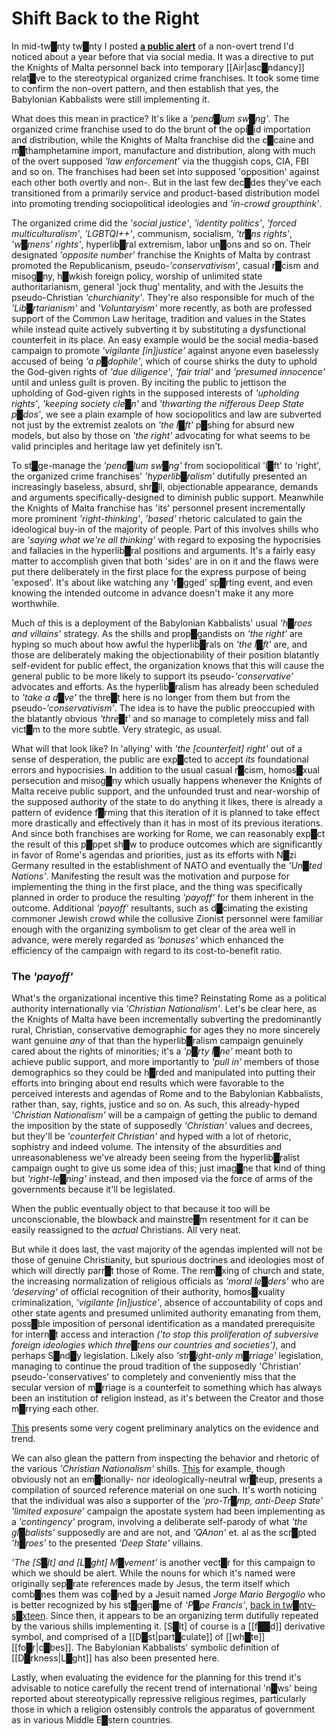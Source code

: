 # Shift Back to the Right


In mid-tw█nty tw█nty I posted **[a public alert](http://DivineWillAssembly.com/2021/07/12/public-alert-knights-of-malta-redeployment/)** of a non-overt trend I'd noticed about a year before that via social media.  It was a directive to put the Knights of Malta personnel back into temporary [[Air|asc█ndancy]] relat█ve to the stereotypical organized crime franchises.  It took some time to confirm the non-overt pattern, and then establish that yes, the Babylonian Kabbalists were still implementing it.

What does this mean in practice?  It's like a *'pend█lum sw█ng'*.  The organized crime franchise used to do the brunt of the opi█id importation and distribution, while the Knights of Malta franchise did the c█caine and m█thamphetamine import, manufacture and distribution, along with much of the overt supposed *'law enforcement'* via the thuggish cops, CIA, FBI and so on.  The franchises had been set into supposed 'opposition' against each other both overtly and non-.  But in the last few dec█des they've each transitioned from a primarily service and product-based distribution model into promoting trending sociopolitical ideologies and *'in-crowd groupthink'*.

The organized crime did the *'social justice'*, *'identity politics'*, *'forced multiculturalism'*, *'LGBTQI++'*, communism, socialism, *'tr█ns rights'*, *'w█mens' rights'*, hyperlib█ral extremism, labor un█ons and so on.  Their designated *'opposite number'* franchise the Knights of Malta by contrast promoted the Republicanism, pseudo-*'conservativism'*, casual r█cism and misog█ny, h█wkish foreign policy, worship of unlimited state authoritarianism, general 'jock thug' mentality, and with the Jesuits the pseudo-Christian *'churchianity'*.  They're also responsible for much of the *'Lib█rtarianism'* and *'Voluntaryism'* more recently, as both are professed support of the Common Law heritage, tradition and values in the States while instead quite actively subverting it by substituting a dysfunctional counterfeit in its place.  An easy example would be the social media-based campaign to promote *'vigilante \[in\]justice'* against anyone even baselessly accused of being *'a p█dophile'*, which of course shirks the duty to uphold the God-given rights of *'due diligence'*, *'fair trial'* and *'presumed innocence'* until and unless guilt is proven.  By inciting the public to jettison the upholding of God-given rights in the supposed interests of *'upholding rights'*, *'keeping society cle█n'* and *'thwarting the nifferous Deep State p█dos'*, we see a plain example of how sociopolitics and law are subverted not just by the extremist zealots on *'the l█ft'* p█shing for absurd new models, but also by those on *'the right'* advocating for what seems to be valid principles and heritage law yet definitely isn't.

To st█ge-manage the *'pend█lum sw█ng'* from sociopolitical 'l█ft' to 'right', the organized crime franchises' *'hyperlib█ralism'* dutifully presented an increasingly baseless, absurd, shr█ll, objectionable appearance, demands and arguments specifically-designed to diminish public support.  Meanwhile the Knights of Malta franchise has 'its' personnel present incrementally more prominent *'right-thinking'*, *'based'* rhetoric calculated to gain the ideological buy-in of the majority of people.  Part of this involves shills who are *'saying what we're all thinking'* with regard to exposing the hypocrisies and fallacies in the hyperlib█ral positions and arguments.  It's a fairly easy matter to accomplish given that both 'sides' are in on it and the flaws were put there deliberately in the first place for the express purpose of being 'exposed'.  It's about like watching any 'r█gged' sp█rting event, and even knowing the intended outcome in advance doesn't make it any more worthwhile.

Much of this is a deployment of the Babylonian Kabbalists' usual *'h█roes and villains'* strategy.  As the shills and prop█gandists on *'the right'* are hyping so much about how awful the hyperlib█rals on *'the l█ft'* are, and those are deliberately making the objectionability of their position blatantly self-evident for public effect, the organization knows that this will cause the general public to be more likely to support its pseudo-*'conservative'* advocates and efforts.  As the hyperlib█ralism has already been scheduled to *'take a d█ve'* the thre█t here is no longer from them but from the pseudo-*'conservativism'*.  The idea is to have the public preoccupied with the blatantly obvious *'thre█t'* and so manage to completely miss and fall vict█m to the more subtle.  Very strategic, as usual.

What will that look like?  In 'allying' with *'the \[counterfeit\] right'* out of a sense of desperation, the public are exp█cted to accept *its* foundational errors and hypocrisies.  In addition to the usual casual r█cism, homos█xual persecution and misog█ny which usually happens whenever the Knights of Malta receive public support, and the unfounded trust and near-worship of the supposed authority of the state to do anything it likes, there is already a pattern of evidence f█rming that this iteration of it is planned to take effect more drastically and effectively than it has in most of its previous iterations.  And since both franchises are working for Rome, we can reasonably exp█ct the result of this p█ppet sh█w to produce outcomes which are significantly in favor of Rome's agendas and priorities, just as its efforts with N█zi Germany resulted in the establishment of NATO and eventually the *'Un█ted Nations'*.  Manifesting the result was the motivation and purpose for implementing the thing in the first place, and the thing was specifically planned in order to produce the resulting *'payoff'* for them inherent in the outcome.  Additional *'payoff'* resultants, such as d█cimating the existing commoner Jewish crowd while the collusive Zionist personnel were familiar enough with the organizing symbolism to get clear of the area well in advance, were merely regarded as *'bonuses'* which enhanced the efficiency of the campaign with regard to its cost-to-benefit ratio.


### The *'payoff'*

What's the organizational incentive this time?  Reinstating Rome as a political authority internationally via *'Christian Nationalism'*.  Let's be clear here, as the Knights of Malta have been incrementally subverting the predominantly rural, Christian, conservative demographic for ages they no more sincerely want genuine *any* of that than the hyperlib█ralism campaign genuinely cared about the rights of minorities; it's a *'p█rty l█ne'* meant both to achieve public support, and more importantly to *'pull in'* members of those demographics so they could be h█rded and manipulated into putting their efforts into bringing about end results which were favorable to the perceived interests and agendas of Rome and to the Babylonian Kabbalists, rather than, say, rights, justice and so on.  As such, this already-hyped *'Christian Nationalism'* will be a campaign of getting the public to demand the imposition by the state of supposedly *'Christian'* values and decrees, but they'll be *'counterfeit Christian'* and hyped with a lot of rhetoric, sophistry and indeed volume.  The intensity of the absurdities and unreasonableness we've already been seeing from the hyperlib█ralist campaign ought to give us some idea of this; just imag█ne that kind of thing but *'right-le█ning'* instead, and then imposed via the force of arms of the governments because it'll be legislated.

When the public eventually object to that because it too will be unconscionable, the blowback and mainstre█m resentment for it can be easily reassigned to the *actual* Christians.  All very neat.

But while it does last, the vast majority of the agendas implented will not be those of genuine Christianity, but spurious doctrines and ideologies most of which will directly parr█t those of Rome.  The rem█xing of church and state, the increasing normalization of religious officials as *'moral le█ders'* who are *'deserving'* of official recognition of their authority, homos█xuality criminalization, *'vigilante \[in\]justice'*, absence of accountability of cops and other state agents and presumed unlimited authority emanating from them, poss█ble imposition of personal identification as a mandated prerequisite for intern█t access and interaction *('to stop this proliferation of subversive foreign ideologies which thre█tens our countries and societies')*, and perhaps S█nd█y legislation.  Likely also *'str█ight-only m█rriage'* legislation, managing to continue the proud tradition of the supposedly 'Christian' pseudo-'conservatives' to completely and conveniently miss that the secular version of m█rriage is a counterfeit to something which has always been an institution of religion instead, as it's between the Creator and those m█rrying each other.

[This](https://www.youtube.com/watch?v=Liu4FOIjn70&list=PLdbXyyVfVp-7hBkVKQ3teqZDpkN3MQ4yz&index=147&t=71s) presents some very cogent preliminary analytics on the evidence and trend.

We can also glean the pattern from inspecting the behavior and rhetoric of the various *'Christian Nationalism'* shills.  [This](https://rationalwiki.org/wiki/Greg_Locke) for example, though obviously not an em█tionally- nor ideologically-neutral wr█teup, presents a compilation of sourced reference material on one such.  It's worth noticing that the individual was also a supporter of the *'pro-Tr█mp, anti-Deep State'* *'limited exposure'* campaign the apostate system had been implementing as a *'contingency'* program, involving a deliberate self-parody of what *'the gl█balists'* supposedly are and are not, and *'QAnon'* et. al as the scr█pted *'h█roes'* to the presented *'Deep State'* villains.

*'The \[S█lt\] and \[L█ght\] M█vement'* is another vect█r for this campaign to which we should be alert.  While the nouns for which it's named were originally sep█rate references made by Jesus, the term itself which comb█nes them was co█ned by a Jesuit named *Jorge Mario Bergoglio* who is better recognized by his st█gen█me of *'P█pe Francis'*, [back in tw█nty-s█xteen](https://www.americamagazine.org/issue/pope-how-be-salt-earth-and-light-world).  Since then, it appears to be an organizing term dutifully repeated by the various shills implementing it.  [S█lt] of course is a [[f██d]] derivative symbol, and comprised of a [[D█st|part█culate]] of [[wh█te]] [[fo█r|c█bes]].  The Babylonian Kabbalists' symbolic definition of [[D█rkness|L█ght]] has also been presented here.

Lastly, when evaluating the evidence for the planning for this trend it's advisable to notice carefully the recent trend of international 'n█ws' being reported about stereotypically repressive religious regimes, particularly those in which a religion ostensibly controls the apparatus of government as in various Middle E█stern countries.

